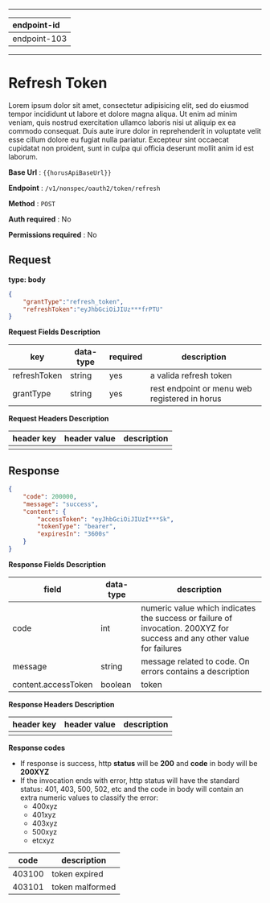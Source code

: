 
---
|endpoint-id|
|:-------|
|endpoint-103|

---


# Refresh Token

Lorem ipsum dolor sit amet, consectetur adipisicing elit, sed do eiusmod tempor incididunt ut labore et dolore magna aliqua. Ut enim ad minim veniam, quis nostrud exercitation ullamco laboris nisi ut aliquip ex ea commodo consequat. Duis aute irure dolor in reprehenderit in voluptate velit esse cillum dolore eu fugiat nulla pariatur. Excepteur sint occaecat cupidatat non proident, sunt in culpa qui officia deserunt mollit anim id est laborum.

**Base Url** : `{{horusApiBaseUrl}}`

**Endpoint** : `/v1/nonspec/oauth2/token/refresh`

**Method** : `POST`

**Auth required** : No

**Permissions required** : No

## Request

**type: body**

```json
{
    "grantType":"refresh_token",
    "refreshToken":"eyJhbGciOiJIUz***frPTU"
}
```

**Request Fields Description**

| key | data-type | required | description |
|------------|--------------|-------------|-------------|
| refreshToken  |  string | yes | a valida refresh token |
| grantType  |  string | yes | rest endpoint or menu web registered in horus |

**Request Headers Description**

| header key | header value | description |
|------------|--------------|-------------|
|  | |  |


## Response

```json
{
    "code": 200000,
    "message": "success",
    "content": {
        "accessToken": "eyJhbGciOiJIUzI***Sk",
        "tokenType": "bearer",
        "expiresIn": "3600s"
    }
}
```

**Response Fields Description**


| field | data-type | description |
|------------|--------------|-------------|
| code  | int | numeric value which indicates the success or failure of invocation. 200XYZ for success and any other value for failures  |
| message  | string | message related to code. On errors contains a description  |
| content.accessToken  | boolean | token  |

**Response Headers Description**

| header key | header value | description |
|------------|--------------|-------------|
|  | |  |

**Response codes**

- If response is success, http **status** will be **200** and **code** in body will be **200XYZ**
- If the invocation ends with error, http status will have the standard status: 401, 403, 500, 502, etc and the code in body will contain an extra numeric values to classify the error:
  - 400xyz
  - 401xyz
  - 403xyz
  - 500xyz
  - etcxyz


| code | description |
|------------|-------------|
| 403100  | token expired |
| 403101  | token malformed  |
